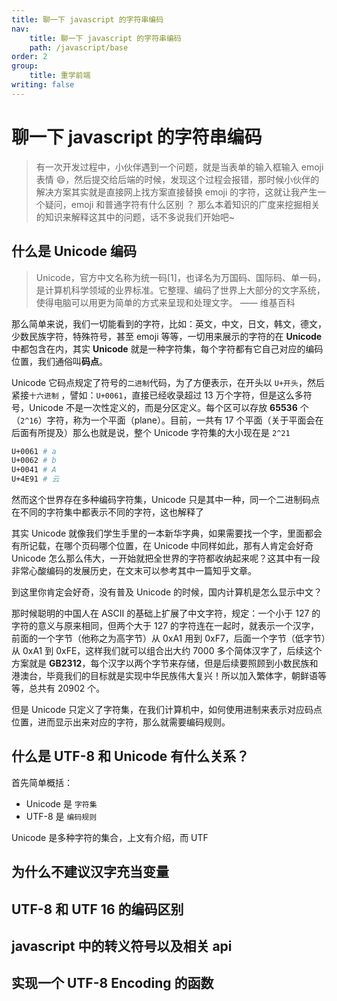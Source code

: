 ```yaml
---
title: 聊一下 javascript 的字符串编码
nav:
    title: 聊一下 javascript 的字符串编码
    path: /javascript/base
order: 2
group:
    title: 重学前端
writing: false
---
```


# 聊一下 javascript 的字符串编码

> 有一次开发过程中，小伙伴遇到一个问题，就是当表单的输入框输入 emoji 表情 😄，然后提交给后端的时候，发现这个过程会报错，那时候小伙伴的解决方案其实就是直接网上找方案直接替换 emoji 的字符，这就让我产生一个疑问，emoji 和普通字符有什么区别 ？ 那么本着知识的广度来挖掘相关的知识来解释这其中的问题，话不多说我们开始吧~

## 什么是 Unicode 编码

> Unicode，官方中文名称为统一码[1]，也译名为万国码、国际码、单一码，是计算机科学领域的业界标准。它整理、编码了世界上大部分的文字系统，使得电脑可以用更为简单的方式来呈现和处理文字。 —— 维基百科

那么简单来说，我们一切能看到的字符，比如：英文，中文，日文，韩文，德文，少数民族字符，特殊符号，甚至 emoji 等等，一切用来展示的字符的在 **Unicode** 中都包含在内，其实 **Unicode** 就是一种字符集，每个字符都有它自己对应的编码位置，我们通俗叫**码点**。

Unicode 它码点规定了符号的`二进制`代码，为了方便表示，在开头以 `U+开头`，然后紧接`十六进制` ，譬如：`U+0061`，直接已经收录超过 13 万个字符，但是这么多符号，Unicode 不是一次性定义的，而是分区定义。每个区可以存放 **65536** 个（`2^16`）字符，称为一个平面（plane）。目前，一共有 17 个平面（关于平面会在后面有所提及）那么也就是说，整个 Unicode 字符集的大小现在是 `2^21`

```bash
U+0061 # a
U+0062 # b
U+0041 # A
U+4E91 # 云
```

然而这个世界存在多种编码字符集，Unicode 只是其中一种，同一个二进制码点在不同的字符集中都表示不同的字符，这也解释了

其实 Unicode 就像我们学生手里的一本新华字典，如果需要找一个字，里面都会有所记载，在哪个页码哪个位置，在 Unicode 中同样如此，那有人肯定会好奇 Unicode 怎么那么伟大，一开始就把全世界的字符都收纳起来呢？这其中有一段非常心酸编码的发展历史，在文末可以参考其中一篇知乎文章。

到这里你肯定会好奇，没有普及 Unicode 的时候，国内计算机是怎么显示中文？

那时候聪明的中国人在 ASCII 的基础上扩展了中文字符，规定：一个小于 127 的字符的意义与原来相同，但两个大于 127 的字符连在一起时，就表示一个汉字，前面的一个字节（他称之为高字节）从 0xA1 用到 0xF7，后面一个字节（低字节）从 0xA1 到 0xFE，这样我们就可以组合出大约 7000 多个简体汉字了，后续这个方案就是 **GB2312**，每个汉字以两个字节来存储，但是后续要照顾到小数民族和港澳台，毕竟我们的目标就是实现中华民族伟大复兴！所以加入繁体字，朝鲜语等等，总共有 20902 个。

<!-- 扯一些题外话

80，90 年，国内少数人开始使用计算机办公，那时候计算机内存非常小、运算速度也较慢，保存中文字符会占用大量内存，且显示中文也会增大 CPU 负担，处理中文字符那时候就是一个棘手的问题，所以那时候就有专门处理汉字的硬件设备 —— 汉卡，正是因为这个硬件设备，成就了倪光南教授团队的联想式汉卡（目前联想公司的前身），还有史玉柱的巨人汉卡，当时雷军也仿制过汉卡，他们因为这些机遇挖到第一桶金，突然想起一句台词，成功者总是不约而同的配合着时代的需要~ -->

但是 Unicode 只定义了字符集，在我们计算机中，如何使用进制来表示对应码点位置，进而显示出来对应的字符，那么就需要编码规则。

## 什么是 UTF-8 和 Unicode 有什么关系？

首先简单概括：

-   Unicode 是 `字符集`
-   UTF-8 是 `编码规则`

Unicode 是多种字符的集合，上文有介绍，而 UTF

## 为什么不建议汉字充当变量

## UTF-8 和 UTF 16 的编码区别

## javascript 中的转义符号以及相关 api

## 实现一个 UTF-8 Encoding 的函数
